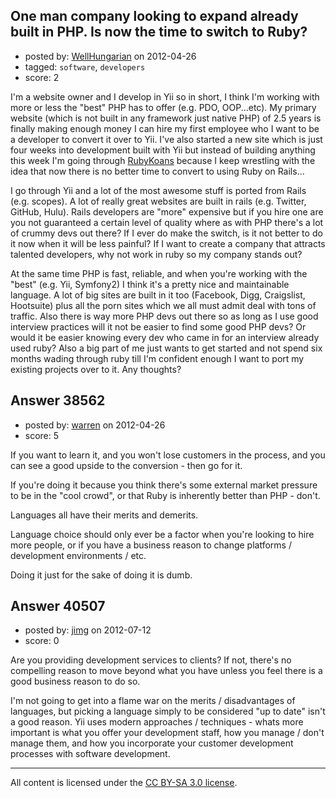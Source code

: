 ## One man company looking to expand already built in PHP. Is now the time to switch to Ruby?

- posted by: [WellHungarian](https://stackexchange.com/users/-1/17697-wellhungarian) on 2012-04-26
- tagged: `software`, `developers`
- score: 2

I'm a website owner and I develop in Yii so in short, I think I'm working with more or less the "best" PHP has to offer (e.g. PDO, OOP...etc). My primary website (which is not built in any framework just native PHP) of 2.5 years is finally making enough money I can hire my first employee who I want to be a developer to convert it over to Yii. I've also started a new site which is just four weeks into development built with Yii but instead of building anything this week I'm going through [RubyKoans][1] because I keep wrestling with the idea that now there is no better time to convert to using Ruby on Rails...

I go through Yii and a lot of the most awesome stuff is ported from Rails (e.g. scopes). A lot of really great websites are built in rails (e.g. Twitter, GitHub, Hulu). Rails developers are "more" expensive but if you hire one are you not guaranteed a certain level of quality where as with PHP there's a lot of crummy devs out there? If I ever do make the switch, is it not better to do it now when it will be less painful? If I want to create a company that attracts talented developers, why not work in ruby so my company stands out?

At the same time PHP is fast, reliable, and when you're working with the "best" (e.g. Yii, Symfony2) I think it's a pretty nice and maintainable language. A lot of big sites are built in it too (Facebook, Digg, Craigslist, Hootsuite) plus all the porn sites which we all must admit deal with tons of traffic. Also there is way more PHP devs out there so as long as I use good interview practices will it not be easier to find some good PHP devs? Or would it be easier knowing every dev who came in for an interview already used ruby? Also a big part of me just wants to get started and not spend six months wading through ruby till I'm confident enough I want to port my existing projects over to it.
Any thoughts?


  [1]: http://rubykoans.com/


## Answer 38562

- posted by: [warren](https://stackexchange.com/users/-1/7662-warren) on 2012-04-26
- score: 5

If you want to learn it, and you won't lose customers in the process, and you can see a good upside to the conversion - then go for it.

If you're doing it because you think there's some external market pressure to be in the "cool crowd", or that Ruby is inherently better than PHP - don't.

Languages all have their merits and demerits. 

Language choice should only ever be a factor when you're looking to hire more people, or if you have a business reason to change platforms / development environments / etc.

Doing it just for the sake of doing it is dumb.


## Answer 40507

- posted by: [jimg](https://stackexchange.com/users/-1/2380-jimg) on 2012-07-12
- score: 0

Are you providing development services to clients?  If not, there's no compelling reason to move beyond what you have unless you feel there is a good business reason to do so. 

I'm not going to get into a flame war on the merits / disadvantages of languages, but picking a language simply to be considered "up to date" isn't a good reason.  Yii uses modern approaches / techniques - whats more important is what you offer your development staff, how you manage / don't manage them, and how you incorporate your customer development processes with software development.  



---

All content is licensed under the [CC BY-SA 3.0 license](https://creativecommons.org/licenses/by-sa/3.0/).
